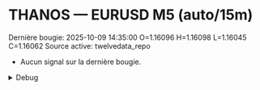 # THANOS — EURUSD M5 (auto/15m)
Dernière bougie: 2025-10-09 14:35:00  O=1.16096  H=1.16098  L=1.16045  C=1.16062
Source active: twelvedata_repo

- Aucun signal sur la dernière bougie.

<details><summary>Debug</summary>

- TD_API_KEY manquant.

</details>
